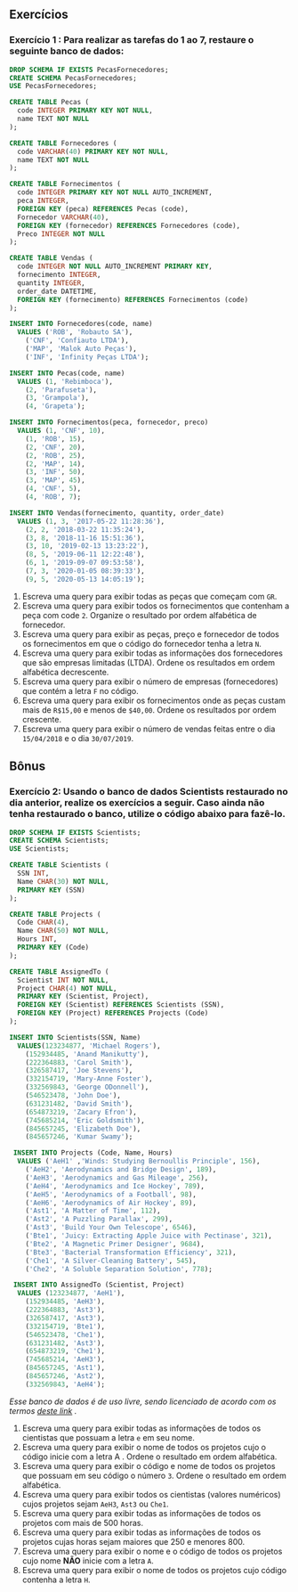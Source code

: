## Exercícios
### Exercício 1 : Para realizar as tarefas do 1 ao 7, restaure o seguinte banco de dados:
```sql
DROP SCHEMA IF EXISTS PecasFornecedores;
CREATE SCHEMA PecasFornecedores;
USE PecasFornecedores;

CREATE TABLE Pecas (
  code INTEGER PRIMARY KEY NOT NULL,
  name TEXT NOT NULL
);

CREATE TABLE Fornecedores (
  code VARCHAR(40) PRIMARY KEY NOT NULL,
  name TEXT NOT NULL
);

CREATE TABLE Fornecimentos (
  code INTEGER PRIMARY KEY NOT NULL AUTO_INCREMENT,
  peca INTEGER,
  FOREIGN KEY (peca) REFERENCES Pecas (code),
  Fornecedor VARCHAR(40),
  FOREIGN KEY (fornecedor) REFERENCES Fornecedores (code),
  Preco INTEGER NOT NULL
);

CREATE TABLE Vendas (
  code INTEGER NOT NULL AUTO_INCREMENT PRIMARY KEY,
  fornecimento INTEGER,
  quantity INTEGER,
  order_date DATETIME,
  FOREIGN KEY (fornecimento) REFERENCES Fornecimentos (code)
);

INSERT INTO Fornecedores(code, name)
  VALUES ('ROB', 'Robauto SA'),
    ('CNF', 'Confiauto LTDA'),
    ('MAP', 'Malok Auto Peças'),
    ('INF', 'Infinity Peças LTDA');

INSERT INTO Pecas(code, name)
  VALUES (1, 'Rebimboca'),
    (2, 'Parafuseta'),
    (3, 'Grampola'),
    (4, 'Grapeta');

INSERT INTO Fornecimentos(peca, fornecedor, preco)
  VALUES (1, 'CNF', 10),
    (1, 'ROB', 15),
    (2, 'CNF', 20),
    (2, 'ROB', 25),
    (2, 'MAP', 14),
    (3, 'INF', 50),
    (3, 'MAP', 45),
    (4, 'CNF', 5),
    (4, 'ROB', 7);

INSERT INTO Vendas(fornecimento, quantity, order_date)
  VALUES (1, 3, '2017-05-22 11:28:36'),
    (2, 2, '2018-03-22 11:35:24'),
    (3, 8, '2018-11-16 15:51:36'),
    (3, 10, '2019-02-13 13:23:22'),
    (8, 5, '2019-06-11 12:22:48'),
    (6, 1, '2019-09-07 09:53:58'),
    (7, 3, '2020-01-05 08:39:33'),
    (9, 5, '2020-05-13 14:05:19');
```
01. Escreva uma query para exibir todas as peças que começam com `GR`.
02. Escreva uma query para exibir todos os fornecimentos que contenham a peça com code `2`. Organize o resultado por ordem alfabética de fornecedor.
03. Escreva uma query para exibir as peças, preço e fornecedor de todos os fornecimentos em que o código do fornecedor tenha a letra `N`.
04. Escreva uma query para exibir todas as informações dos fornecedores que são empresas limitadas (LTDA). Ordene os resultados em ordem alfabética decrescente.
05. Escreva uma query para exibir o número de empresas (fornecedores) que contém a letra `F` no código.
06. Escreva uma query para exibir os fornecimentos onde as peças custam mais de `R$15,00` e menos de `$40,00`. Ordene os resultados por ordem crescente.
07. Escreva uma query para exibir o número de vendas feitas entre o dia `15/04/2018` e o dia `30/07/2019`.

## Bônus
### Exercício 2: Usando o banco de dados Scientists restaurado no dia anterior, realize os exercícios a seguir. Caso ainda não tenha restaurado o banco, utilize o código abaixo para fazê-lo.
```sql
DROP SCHEMA IF EXISTS Scientists;
CREATE SCHEMA Scientists;
USE Scientists;

CREATE TABLE Scientists (
  SSN INT,
  Name CHAR(30) NOT NULL,
  PRIMARY KEY (SSN)
);

CREATE TABLE Projects (
  Code CHAR(4),
  Name CHAR(50) NOT NULL,
  Hours INT,
  PRIMARY KEY (Code)
);

CREATE TABLE AssignedTo (
  Scientist INT NOT NULL,
  Project CHAR(4) NOT NULL,
  PRIMARY KEY (Scientist, Project),
  FOREIGN KEY (Scientist) REFERENCES Scientists (SSN),
  FOREIGN KEY (Project) REFERENCES Projects (Code)
);

INSERT INTO Scientists(SSN, Name)
  VALUES(123234877, 'Michael Rogers'),
    (152934485, 'Anand Manikutty'),
    (222364883, 'Carol Smith'),
    (326587417, 'Joe Stevens'),
    (332154719, 'Mary-Anne Foster'),
    (332569843, 'George ODonnell'),
    (546523478, 'John Doe'),
    (631231482, 'David Smith'),
    (654873219, 'Zacary Efron'),
    (745685214, 'Eric Goldsmith'),
    (845657245, 'Elizabeth Doe'),
    (845657246, 'Kumar Swamy');

 INSERT INTO Projects (Code, Name, Hours)
  VALUES ('AeH1' ,'Winds: Studying Bernoullis Principle', 156),
    ('AeH2', 'Aerodynamics and Bridge Design', 189),
    ('AeH3', 'Aerodynamics and Gas Mileage', 256),
    ('AeH4', 'Aerodynamics and Ice Hockey', 789),
    ('AeH5', 'Aerodynamics of a Football', 98),
    ('AeH6', 'Aerodynamics of Air Hockey', 89),
    ('Ast1', 'A Matter of Time', 112),
    ('Ast2', 'A Puzzling Parallax', 299),
    ('Ast3', 'Build Your Own Telescope', 6546),
    ('Bte1', 'Juicy: Extracting Apple Juice with Pectinase', 321),
    ('Bte2', 'A Magnetic Primer Designer', 9684),
    ('Bte3', 'Bacterial Transformation Efficiency', 321),
    ('Che1', 'A Silver-Cleaning Battery', 545),
    ('Che2', 'A Soluble Separation Solution', 778);

 INSERT INTO AssignedTo (Scientist, Project)
  VALUES (123234877, 'AeH1'),
    (152934485, 'AeH3'),
    (222364883, 'Ast3'),
    (326587417, 'Ast3'),
    (332154719, 'Bte1'),
    (546523478, 'Che1'),
    (631231482, 'Ast3'),
    (654873219, 'Che1'),
    (745685214, 'AeH3'),
    (845657245, 'Ast1'),
    (845657246, 'Ast2'),
    (332569843, 'AeH4');
```
*Esse banco de dados é de uso livre, sendo licenciado de acordo com os termos [deste link](https://creativecommons.org/licenses/by-sa/3.0/) .*
01. Escreva uma query para exibir todas as informações de todos os cientistas que possuam a letra `e` em seu nome.
02. Escreva uma query para exibir o nome de todos os projetos cujo o código inicie com a letra A . Ordene o resultado em ordem alfabética.
03. Escreva uma query para exibir o código e nome de todos os projetos que possuam em seu código o número `3`. Ordene o resultado em ordem alfabética.
04. Escreva uma query para exibir todos os cientistas (valores numéricos) cujos projetos sejam `AeH3`, `Ast3` ou `Che1`.
05. Escreva uma query para exibir todas as informações de todos os projetos com mais de 500 horas.
06. Escreva uma query para exibir todas as informações de todos os projetos cujas horas sejam maiores que 250 e menores 800.
07. Escreva uma query para exibir o nome e o código de todos os projetos cujo nome **NÃO** inicie com a letra `A`.
08. Escreva uma query para exibir o nome de todos os projetos cujo código contenha a letra `H`.